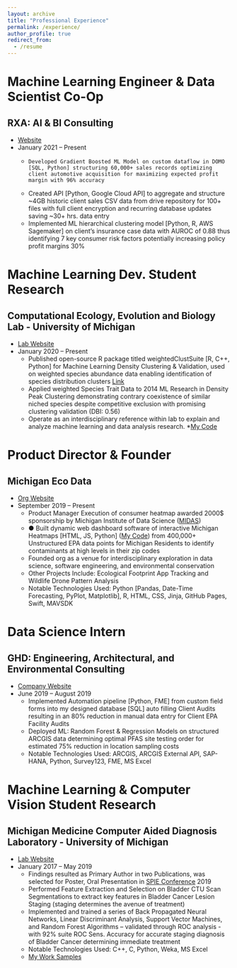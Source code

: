 ```yaml
---
layout: archive
title: "Professional Experience"
permalink: /experience/
author_profile: true
redirect_from:
  - /resume
---
```


Machine Learning Engineer & Data Scientist Co-Op
=====
RXA: AI & BI Consulting 
-----
* [Website](https://www.rxa.io/services/ai-bi-consulting)
* January 2021 – Present
  * 	Developed Gradient Boosted ML Model on custom dataflow in DOMO [SQL, Python] structuring 60,000+ sales records optimizing client automotive acquisition for maximizing expected profit margin with 96% accuracy
  *	Created API [Python, Google Cloud API] to aggregate and structure ~4GB historic client sales CSV data from drive repository for 100+ files with full client encryption and recurring database updates saving ~30+ hrs. data entry
  * Implemented ML hierarchical clustering model [Python, R, AWS Sagemaker] on client’s insurance case data with AUROC of 0.88 thus identifying 7 key consumer risk factors potentially increasing policy profit margins 30%


Machine Learning Dev. Student Research
=====
Computational Ecology, Evolution and Biology Lab - University of Michigan 
-----
* [Lab Website](https://sites.google.com/umich.edu/ostlinglab/people?authuser=0)
* January 2020 – Present
  * Published open-source R package titled weightedClustSuite [R, C++, Python] for Machine Learning Density Clustering  & Validation, used on weighted species abundance data enabling identification of species distribution clusters [Link](https://github.com/DhanujG/weightedClustSuite)
  * Applied weighted Species Trait Data to 2014 ML Research in Density Peak Clustering demonstrating contrary coexistence of similar niched species despite competitive exclusion with promising clustering validation (DBI: 0.56)
  * Operate as an interdisciplinary reference within lab to explain and analyze machine learning and data analysis research.
  *[My Code](https://github.com/DhanujG/weightedClustSuite)


Product Director & Founder
=====
Michigan Eco Data
-----
* [Org Website](https://umecodata.github.io/website/about.html)
* September 2019 – Present
  * Product Manager Execution of consumer heatmap awarded 2000$ sponsorship by Michigan Institute of Data Science ([MIDAS](https://midas.umich.edu/student-community/#student-teams)) 
  * ●	Built dynamic web dashboard software of interactive Michigan Heatmaps [HTML, JS, Python]  ([My Code](https://github.com/DhanujG/Contamination-Data-Heatmap-with-Interactive-Web-Dashboard)) from 400,000+ Unstructured EPA data points for Michigan Residents to identify contaminants at high levels in their zip codes
  * Founded org as a venue for interdisciplinary exploration in data science, software engineering, and environmental conservation 
  * Other Projects Include: Ecological Footprint App Tracking and Wildlife Drone Pattern Analysis
  * Notable Technologies Used: Python [Pandas, Date-Time Forecasting, PyPlot, Matplotlib], R, HTML, CSS, Jinja, GitHub Pages, Swift, MAVSDK

Data Science Intern
=====
GHD: Engineering, Architectural, and Environmental Consulting
-----
* [Company Website](https://www.ghd.com/en-us/expertise/spatial-sciences.aspx)
* June 2019 – August 2019
  * Implemented Automation pipeline [Python, FME] from custom field forms into my designed database [SQL] auto filling Client Audits resulting in an 80% reduction in manual data entry for Client EPA Facility Audits 
  * Deployed ML: Random Forest & Regression Models on structured ARCGIS data determining optimal PFAS site testing order for estimated 75% reduction in location sampling costs
  * Notable Technologies Used: ARCGIS, ARCGIS External API, SAP-HANA, Python, Survey123, FME, MS Excel


Machine Learning & Computer Vision Student Research
=====
Michigan Medicine Computer Aided Diagnosis Laboratory - University of Michigan
-----
* [Lab Website](https://cad-ai.med.umich.edu/people)
* January 2017 – May 2019
  * Findings resulted as Primary Author in two Publications, was selected for Poster, Oral Presentation in [SPIE Conference](https://spie.org/conferences-and-exhibitions?SSO=1) 2019
  * Performed Feature Extraction and Selection on Bladder CTU Scan Segmentations to extract key features in Bladder Cancer Lesion Staging (staging determines the avenue of treatment)
  * Implemented and trained a series of Back Propagated Neural Networks, Linear Discriminant Analysis, Support Vector Machines, and Random Forest Algorithms – validated through ROC analysis - with 92% suite ROC Sens. Accuracy for accurate staging diagnosis of Bladder Cancer determining immediate treatment
  * Notable Technologies Used: C++, C, Python, Weka, MS Excel
  * [My Work Samples](https://github.com/DhanujG/Bladder-Cancer-Classification-using-ML-and-Computer-Vision-Research)

